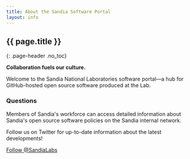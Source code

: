 ```yaml
---
title: About the Sandia Software Portal
layout: info
---
```


## {{ page.title }}
{: .page-header .no_toc}


**Collaboration fuels our culture.**

Welcome to the Sandia National Laboratories software portal&mdash;a hub for GitHub-hosted open source software produced at the Lab.


### Questions
Members of Sandia's workforce can access detailed information about Sandia's
open source software policies on the Sandia internal network.


Follow us on Twitter for up-to-date information about the latest developments!

<div class="text-center">
  <a href="https://twitter.com/sandialabs" class="twitter-follow-button" data-show-count="true">Follow @SandiaLabs</a>
</div>
